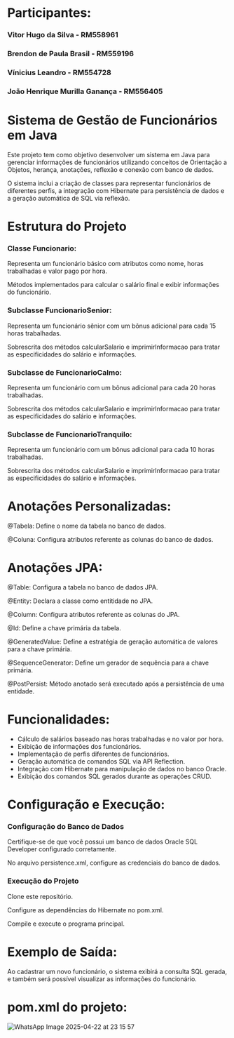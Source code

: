 # Participantes: 
###  Vitor Hugo da Silva - RM558961
###  Brendon de Paula Brasil - RM559196
###  Vínicius Leandro - RM554728
###  João Henrique Murilla Ganança - RM556405

# Sistema de Gestão de Funcionários em Java
Este projeto tem como objetivo desenvolver um sistema em Java para gerenciar informações de funcionários utilizando conceitos de Orientação a Objetos, herança, anotações, reflexão e conexão com banco de dados.

O sistema inclui a criação de classes para representar funcionários de diferentes perfis, a integração com Hibernate para persistência de dados e a geração automática de SQL via reflexão.

# Estrutura do Projeto
### Classe Funcionario:

Representa um funcionário básico com atributos como nome, horas trabalhadas e valor pago por hora.

Métodos implementados para calcular o salário final e exibir informações do funcionário.

### Subclasse FuncionarioSenior:

Representa um funcionário sênior com um bônus adicional para cada 15 horas trabalhadas.

Sobrescrita dos métodos calcularSalario e imprimirInformacao para tratar as especificidades do salário e informações.

### Subclasse de FuncionarioCalmo:

Representa um funcionário com um bônus adicional para cada 20 horas trabalhadas.

Sobrescrita dos métodos calcularSalario e imprimirInformacao para tratar as especificidades do salário e informações.

### Subclasse de FuncionarioTranquilo:

Representa um funcionário com um bônus adicional para cada 10 horas trabalhadas.

Sobrescrita dos métodos calcularSalario e imprimirInformacao para tratar as especificidades do salário e informações.

# Anotações Personalizadas:

@Tabela: Define o nome da tabela no banco de dados.

@Coluna: Configura atributos referente as colunas do banco de dados.

# Anotações JPA:

@Table: Configura a tabela no banco de dados JPA.

@Entity: Declara a classe como entitidade no JPA.

@Column: Configura atributos referente as colunas do JPA.

@Id: Define a chave primária da tabela.

@GeneratedValue: Define a estratégia de geração automática de valores para a chave primária.

@SequenceGenerator: Define um gerador de sequência para a chave primária.

@PostPersist: Método anotado será executado após a persistência de uma entidade.

# Funcionalidades:

- Cálculo de salários baseado nas horas trabalhadas e no valor por hora.
- Exibição de informações dos funcionários.
- Implementação de perfis diferentes de funcionários.
- Geração automática de comandos SQL via API Reflection.
- Integração com Hibernate para manipulação de dados no banco Oracle.
- Exibição dos comandos SQL gerados durante as operações CRUD.

# Configuração e Execução:

### Configuração do Banco de Dados

Certifique-se de que você possui um banco de dados Oracle SQL Developer configurado corretamente.

No arquivo persistence.xml, configure as credenciais do banco de dados.

### Execução do Projeto

Clone este repositório.

Configure as dependências do Hibernate no pom.xml.

Compile e execute o programa principal.

# Exemplo de Saída:

Ao cadastrar um novo funcionário, o sistema exibirá a consulta SQL gerada,
e também será possível visualizar as informações do funcionário.

# pom.xml do projeto:

![WhatsApp Image 2025-04-22 at 23 15 57](https://github.com/user-attachments/assets/0ea98ec9-445b-4bc4-bcf2-5b33a321705e)

